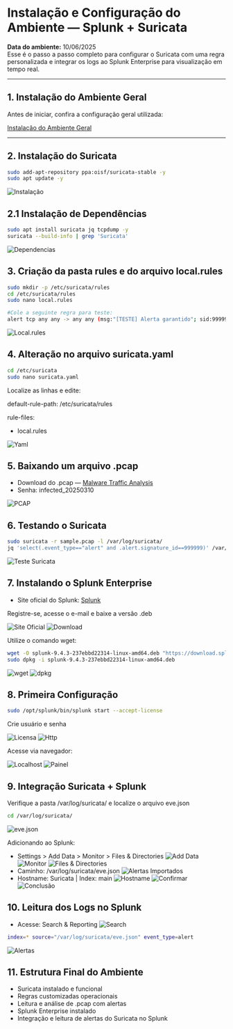 # Instalação e Configuração do Ambiente — Splunk + Suricata

**Data do ambiente:** 10/06/2025  
Esse é o passo a passo completo para configurar o Suricata com uma regra personalizada e integrar os logs ao Splunk Enterprise para visualização em tempo real.

---

## 1. Instalação do Ambiente Geral

Antes de iniciar, confira a configuração geral utilizada:

 [Instalação do Ambiente Geral](../../../Instalacao-do-Ambiente-Geral/README.md)

---

## 2. Instalação do Suricata

```bash
sudo add-apt-repository ppa:oisf/suricata-stable -y
sudo apt update -y
```

![Instalação](prints/1.png)

##  2.1 Instalação de Dependências

```bash
sudo apt install suricata jq tcpdump -y
suricata --build-info | grep 'Suricata'
```
![Dependencias](prints/2.png)

## 3. Criação da pasta rules e do arquivo local.rules

```bash
sudo mkdir -p /etc/suricata/rules
cd /etc/suricata/rules
sudo nano local.rules

#Cole a seguinte regra para teste:
alert tcp any any -> any any (msg:"[TESTE] Alerta garantido"; sid:999999; rev:1;)
```
![Local.rules](prints/3.png)

## 4. Alteração no arquivo suricata.yaml

```bash
cd /etc/suricata
sudo nano suricata.yaml
```

Localize as linhas e edite:

default-rule-path: /etc/suricata/rules

rule-files:
  - local.rules

![Yaml](prints/4.png)

##  5. Baixando um arquivo .pcap
-  Download do .pcap — [Malware Traffic Analysis](https://malware-traffic-analysis.net/2025/03/10/index.html)
- Senha: infected_20250310

![PCAP](prints/5.png)

##  6. Testando o Suricata

```bash
sudo suricata -r sample.pcap -l /var/log/suricata/
jq 'select(.event_type=="alert" and .alert.signature_id==999999)' /var/log/suricata/eve.json
```
![Teste Suricata](prints/6.png)

##  7. Instalando o Splunk Enterprise
-  Site oficial do Splunk: [Splunk](https://www.splunk.com/en_us/download/splunk-enterprise.html)

Registre-se, acesse o e-mail e baixe a versão .deb

![Site Oficial](prints/7.png)
![Download](prints/8.png)

Utilize o comando wget:

```bash
wget -O splunk-9.4.3-237ebbd22314-linux-amd64.deb "https://download.splunk.com/products/splunk/releases/9.4.3/linux/splunk-9.4.3-237ebbd22314-linux-amd64.deb"
sudo dpkg -i splunk-9.4.3-237ebbd22314-linux-amd64.deb
```
![wget](prints/9.png)
![dpkg](prints/10.png)

##  8. Primeira Configuração

```bash
sudo /opt/splunk/bin/splunk start --accept-license
```

Crie usuário e senha

![Licensa](prints/11.png)
![Http](prints/12.png)

Acesse via navegador: 

![Localhost](prints/13.png)
![Painel](prints/14.png)

##  9. Integração Suricata + Splunk
Verifique a pasta /var/log/suricata/ e localize o arquivo eve.json

```bash
cd /var/log/suricata/
```
![eve.json](prints/15.png)

Adicionando ao Splunk:
- Settings > Add Data > Monitor > Files & Directories
![Add Data](prints/16.png)
![Monitor](prints/17.png)
![Files & Directories](prints/18.png)
- Caminho: /var/log/suricata/eve.json
![Alertas Importados](prints/19.png)
- Hostname: Suricata | Index: main
![Hostname](prints/20.png)
![Confirmar](prints/21.png)
![Conclusão](prints/22.png)


##  10. Leitura dos Logs no Splunk
- Acesse: Search & Reporting
![Search](prints/23.png)

```bash
index=* source="/var/log/suricata/eve.json" event_type=alert
```

![Alertas](prints/24.png)

##  11. Estrutura Final do Ambiente
-  Suricata instalado e funcional
-  Regras customizadas operacionais
-  Leitura e análise de .pcap com alertas
-  Splunk Enterprise instalado
-  Integração e leitura de alertas do Suricata no Splunk
